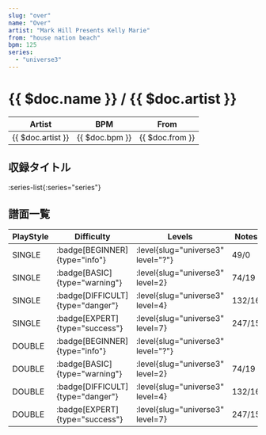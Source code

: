 ```yaml
---
slug: "over"
name: "Over"
artist: "Mark Hill Presents Kelly Marie"
from: "house nation beach"
bpm: 125
series:
  - "universe3"
---
```


# {{ $doc.name }} / {{ $doc.artist }}

|Artist|BPM|From|
|------|---|----|
|{{ $doc.artist }}|{{ $doc.bpm }}|{{ $doc.from }}|

## 収録タイトル

:series-list{:series="series"}

## 譜面一覧

|PlayStyle|Difficulty|Levels|Notes|Movie|
|---------|----------|------|-----|-----|
|SINGLE| :badge[BEGINNER]{type="info"}|<div class="field is-grouped is-grouped-multiline"> :level{slug="universe3" level="?"}</div>|49/0||
|SINGLE| :badge[BASIC]{type="warning"}|<div class="field is-grouped is-grouped-multiline"> :level{slug="universe3" level=2}</div>|74/19||
|SINGLE| :badge[DIFFICULT]{type="danger"}|<div class="field is-grouped is-grouped-multiline"> :level{slug="universe3" level=4}</div>|132/16||
|SINGLE| :badge[EXPERT]{type="success"}|<div class="field is-grouped is-grouped-multiline"> :level{slug="universe3" level=7}</div>|247/15||
|DOUBLE| :badge[BEGINNER]{type="info"}|<div class="field is-grouped is-grouped-multiline"> :level{slug="universe3" level="?"}</div>|||
|DOUBLE| :badge[BASIC]{type="warning"}|<div class="field is-grouped is-grouped-multiline"> :level{slug="universe3" level=2}</div>|74/19||
|DOUBLE| :badge[DIFFICULT]{type="danger"}|<div class="field is-grouped is-grouped-multiline"> :level{slug="universe3" level=4}</div>|132/16||
|DOUBLE| :badge[EXPERT]{type="success"}|<div class="field is-grouped is-grouped-multiline"> :level{slug="universe3" level=7}</div>|247/15||
